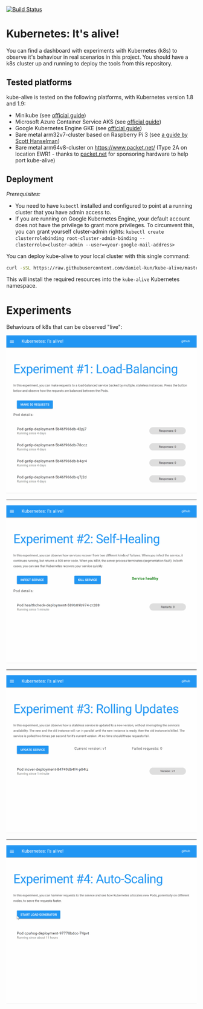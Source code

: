 [![Build Status](https://travis-ci.org/daniel-kun/kube-alive.svg?branch=master)](https://travis-ci.org/daniel-kun/kube-alive)

# Kubernetes: It's alive!

You can find a dashboard with experiments with Kubernetes (k8s) to observe it's behaviour in real scenarios in this project.
You should have a k8s cluster up and running to deploy the tools from this repository.

## Tested platforms

kube-alive is tested on the following platforms, with Kubernetes version 1.8 and 1.9:

- Minikube (see [official guide](https://kubernetes.io/docs/getting-started-guides/minikube/))
- Microsoft Azure Container Service AKS (see [official guide](https://docs.microsoft.com/en-us/azure/aks/intro-kubernetes#using-azure-container-service-aks))
- Google Kubernetes Engine GKE (see [official guide](https://cloud.google.com/kubernetes-engine/docs/quickstart))
- Bare metal arm32v7-cluster based on Raspberry Pi 3 (see [a guide by Scott Hanselman](https://www.hanselman.com/blog/HowToBuildAKubernetesClusterWithARMRaspberryPiThenRunNETCoreOnOpenFaas.aspx))
- Bare metal arm64v8-cluster on https://www.packet.net/ (Type 2A on location EWR1 - thanks to [packet.net](https://www.packet.net/) for sponsoring hardware to help port kube-alive)

## Deployment

*Prerequisites:*
* You need to have `kubectl` installed and configured to point at a running cluster that you have admin access to.
* If you are running on Google Kubernetes Engine, your default account does not have the privilege to grant more privileges. To circumvent this, you can grant yourself cluster-admin rights: `kubectl create clusterrolebinding root-cluster-admin-binding --clusterrole=cluster-admin --user=<your-google-mail-address>`

You can deploy kube-alive to your local cluster with this single command:

```bash
curl -sSL https://raw.githubusercontent.com/daniel-kun/kube-alive/master/deploy.sh | bash
```

This will install the required resources into the `kube-alive` Kubernetes namespace.

# Experiments

Behaviours of k8s that can be observed "live":

![Experiment 1 Demo](docs/demo-experiment-1.gif)

---

![Experiment 2 Demo](docs/demo-experiment-2.gif)

---

![Experiment 3 Demo](docs/demo-experiment-3.gif)

---

![Experiment 4 Demo](docs/demo-experiment-4.gif)

